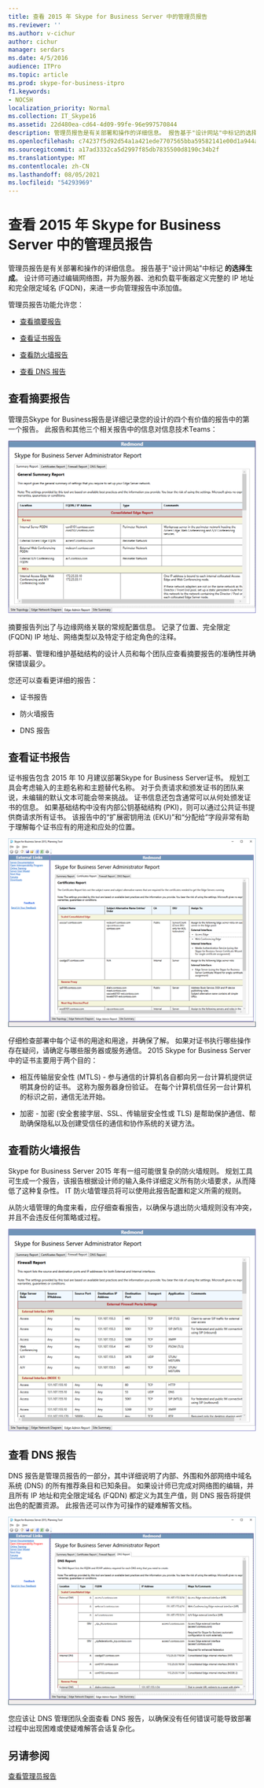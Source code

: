 ```yaml
---
title: 查看 2015 年 Skype for Business Server 中的管理员报告
ms.reviewer: ''
ms.author: v-cichur
author: cichur
manager: serdars
ms.date: 4/5/2016
audience: ITPro
ms.topic: article
ms.prod: skype-for-business-itpro
f1.keywords:
- NOCSH
localization_priority: Normal
ms.collection: IT_Skype16
ms.assetid: 22d480ea-cd64-4d09-99fe-96e997570844
description: 管理员报告是有关部署和操作的详细信息。 报告基于"设计网站"中标记的选择生成。 设计师可通过编辑网络图，并为服务器、池和负载平衡器定义完整的 IP 地址和完全限定域名 (FQDN)，来进一步向管理报告中添加值。
ms.openlocfilehash: c74237f5d92d54a1a421ede7707565bba59582141e00d1a944a88c2e8c096c88
ms.sourcegitcommit: a17ad3332ca5d2997f85db7835500d8190c34b2f
ms.translationtype: MT
ms.contentlocale: zh-CN
ms.lasthandoff: 08/05/2021
ms.locfileid: "54293969"
---
```

# <a name="review-the-administrator-reports-in-skype-for-business-server-2015"></a>查看 2015 年 Skype for Business Server 中的管理员报告

管理员报告是有关部署和操作的详细信息。 报告基于"设计网站"中标记 **的选择生成**。 设计师可通过编辑网络图，并为服务器、池和负载平衡器定义完整的 IP 地址和完全限定域名 (FQDN)，来进一步向管理报告中添加值。

管理员报告功能允许您：

- [查看摘要报告](review-the-administrator-reports.md#Summary_report)

- [查看证书报告](review-the-administrator-reports.md#Certificates_Report)

- [查看防火墙报告](review-the-administrator-reports.md#Firewall_report)

- [查看 DNS 报告](review-the-administrator-reports.md#DNS_Report)

## <a name="review-the-summary-report"></a>查看摘要报告
<a name="Summary_report"> </a>

管理员Skype for Business报告是详细记录您的设计的四个有价值的报告中的第一个报告。 此报告和其他三个相关报告中的信息对信息技术Teams：

![一般摘要管理报告](../../media/General_Summary_Report_Admin_Report.png)

摘要报告列出了与边缘网络关联的常规配置信息。 记录了位置、完全限定 (FQDN) IP 地址、网络类型以及特定于给定角色的注释。

将部署、管理和维护基础结构的设计人员和每个团队应查看摘要报告的准确性并确保错误最少。

您还可以查看更详细的报告：

- 证书报告

- 防火墙报告

- DNS 报告

## <a name="review-the-certificates-report"></a>查看证书报告
<a name="Certificates_Report"> </a>

证书报告包含 2015 年 10 月建议部署Skype for Business Server证书。 规划工具会考虑输入的主题名称和主题替代名称。 对于负责请求和颁发证书的团队来说，未编辑的默认文本可能会带来挑战。 证书信息还包含通常可以从何处颁发证书的信息。 如果基础结构中没有内部公钥基础结构 (PKI)，则可以通过公共证书提供商请求所有证书。 该报告中的“扩展密钥用法 (EKU)”和“分配给”字段非常有助于理解每个证书应有的用途和应处的位置。

![证书管理员报告](../../media/Certificates_Report_Admin_Report.png)

仔细检查部署中每个证书的用途和用途，并确保了解。 如果对证书执行哪些操作存在疑问，请确定与哪些服务器或服务通信。 2015 Skype for Business Server中的证书主要用于两个目的：

- 相互传输层安全性 (MTLS) - 参与通信的计算机各自都向另一台计算机提供证明其身份的证书。 这称为服务器身份验证。 在每个计算机信任另一台计算机的标识之前，通信无法开始。

- 加密 - 加密 (安全套接字层、SSL、传输层安全性或 TLS) 是帮助保护通信、帮助确保隐私以及创建受信任的通信和协作系统的关键方法。

## <a name="review-the-firewall-report"></a>查看防火墙报告
<a name="Firewall_report"> </a>

Skype for Business Server 2015 年有一组可能很复杂的防火墙规则。 规划工具可生成一个报告，该报告根据设计师的输入条件详细定义所有防火墙要求，从而降低了这种复杂性。 IT 防火墙管理员将可以使用此报告配置和定义所需的规则。

从防火墙管理的角度来看，应仔细查看报告，以确保与退出防火墙规则没有冲突，并且不会违反任何策略或过程。

![防火墙管理员报告](../../media/Firewall_Report_Admin_Report.png)

## <a name="review-the-dns-report"></a>查看 DNS 报告
<a name="DNS_Report"> </a>

DNS 报告是管理员报告的一部分，其中详细说明了内部、外围和外部网络中域名系统 (DNS) 的所有推荐条目和已知条目。 如果设计师已完成对网络图的编辑，并且所有 IP 地址和完全限定域名 (FQDN) 都定义为其生产值，则 DNS 报告将提供出色的配置资源。 此报告还可以作为可操作的疑难解答文档。

![DNS 管理员报告](../../media/DNS_Report_Admin_Report.png)

您应该让 DNS 管理团队全面查看 DNS 报告，以确保没有任何错误可能导致部署过程中出现困难或使疑难解答会话复杂化。

## <a name="see-also"></a>另请参阅
<a name="DNS_Report"> </a>

[查看管理员报告](/previous-versions/office/lync-server-2013/lync-server-2013-reviewing-the-administrator-reports)